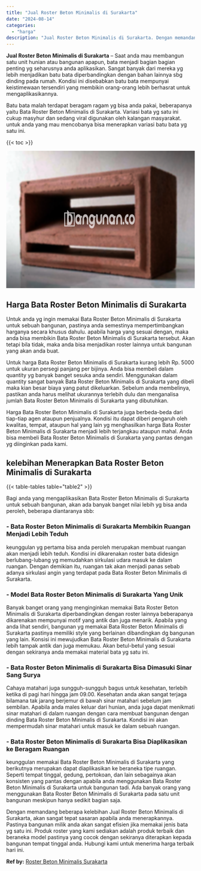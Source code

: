 ```yaml
---
title: "Jual Roster Beton Minimalis di Surakarta"
date: "2024-08-14"
categories: 
  - "harga"
description: "Jual Roster Beton Minimalis di Surakarta. Dengan memandang beberapa kelebihan Jual Roster Beton Minimalis di Surakarta, akan sangat tepat sasaran apabila and..."
---
```


**Jual Roster Beton Minimalis di Surakarta** – Saat anda mau membangun satu unit hunian atau bangunan apapun, bata menjadi bagian bagian penting yg seharusnya anda aplikasikan. Sangat banyak dari mereka yg lebih menjadikan batu bata diperbandingkan dengan bahan lainnya sbg dinding pada rumah. Kondisi ini disebabkan batu bata mempunyai keistimewaan tersendiri yang membikin orang-orang lebih berhasrat untuk mengaplikasikannya.

Batu bata malah terdapat beragam ragam yg bisa anda pakai, beberapanya yaitu Bata Roster Beton Minimalis di Surakarta. Variasi bata yg satu ini cukup masyhur dan sedang viral digunakan oleh kalangan masyarakat. untuk anda yang mau mencobanya bisa menerapkan variasi batu bata yg satu ini.

{{< toc >}}

![Jual Roster Beton Minimalis di Surakarta](/images/bata-roster-minimalis-39.png)

## Harga Bata Roster Beton Minimalis di Surakarta

Untuk anda yg ingin memakai Bata Roster Beton Minimalis di Surakarta untuk sebuah bangunan, pastinya anda semestinya mempertimbangkan harganya secara khusus dahulu. apabila harga yang sesuai dengan, maka anda bisa membikin Bata Roster Beton Minimalis di Surakarta tersebut. Akan tetapi bila tidak, maka anda bisa menjadikan roster lainnya untuk bangunan yang akan anda buat.

Untuk harga Bata Roster Beton Minimalis di Surakarta kurang lebih Rp. 5000 untuk ukuran persegi panjang per bijinya. Anda bisa membeli dalam quantity yg banyak banget sesuka anda sendiri. Menggunakan dalam quantity sangat banyak Bata Roster Beton Minimalis di Surakarta yang dibeli maka kian besar biaya yang patut dikeluarkan. Sebelum anda membelinya, pastikan anda harus melihat ukurannya terlebih dulu dan menganalisa jumlah Bata Roster Beton Minimalis di Surakarta yang dibutuhkan.

Harga Bata Roster Beton Minimalis di Surakarta juga berbeda-beda dari tiap-tiap agen ataupun penjualnya. Kondisi itu dapat diberi pengaruh oleh kwalitas, tempat, ataupun hal yang lain yg menghasilkan harga Bata Roster Beton Minimalis di Surakarta menjadi lebih terjangkau ataupun mahal. Anda bisa membeli Bata Roster Beton Minimalis di Surakarta yang pantas dengan yg diinginkan pada kami.

## kelebihan Menerapkan Bata Roster Beton Minimalis di Surakarta

{{< table-tables table="table2" >}}

Bagi anda yang mengaplikasikan Bata Roster Beton Minimalis di Surakarta untuk sebuah bangunan, akan ada banyak banget nilai lebih yg bisa anda peroleh, beberapa diantaranya sbb:

### \- Bata Roster Beton Minimalis di Surakarta Membikin Ruangan Menjadi Lebih Teduh

keunggulan yg pertama bisa anda peroleh merupakan membuat ruangan akan menjadi lebih teduh. Kondisi ini dikarenakan roster bata didesign berlubang-lubang yg memudahkan sirkulasi udara masuk ke dalam ruangan. Dengan demikian itu, ruangan tak akan menjadi panas sebab adanya sirkulasi angin yang terdapat pada Bata Roster Beton Minimalis di Surakarta.

### \- Model Bata Roster Beton Minimalis di Surakarta Yang Unik

Banyak banget orang yang menginginkan memakai Bata Roster Beton Minimalis di Surakarta diperbandingkan dengan roster lainnya beberapanya dikarenakan mempunyai motif yang antik dan juga menarik. Apabila yang anda lihat sendiri, bangunan yg memakai Bata Roster Beton Minimalis di Surakarta pastinya memiliki style yang berlainan dibandingkan dg bangunan yang lain. Konsisi ini mewujudkan Bata Roster Beton Minimalis di Surakarta lebih tampak antik dan juga memukau. Akan betul-betul yang sesuai dengan sekiranya anda memakai material bata yg satu ini.

### \- Bata Roster Beton Minimalis di Surakarta Bisa Dimasuki Sinar Sang Surya

Cahaya matahari juga sungguh-sungguh bagus untuk kesehatan, terlebih ketika di pagi hari hingga jam 09.00. Kesehatan anda akan sangat terjaga bilamana tak jarang berjemur di bawah sinar matahari sebelum jam sembilan. Apabila anda males keluar dari hunian, anda juga dapat menikmati sinar matahari di dalam ruangan dengan cara membuat bangunan dengan dinding Bata Roster Beton Minimalis di Surakarta. Kondisi ini akan mempermudah sinar matahari untuk masuk ke dalam sebuah ruangan.

### \- Bata Roster Beton Minimalis di Surakarta Bisa Diaplikasikan ke Beragam Ruangan

keunggulan memakai Bata Roster Beton Minimalis di Surakarta yang berikutnya merupakan dapat diaplikasikan ke beraneka tipe ruangan. Seperti tempat tinggal, gedung, pertokoan, dan lain sebagainya akan konsisten yang pantas dengan apabila anda menggunakan Bata Roster Beton Minimalis di Surakarta untuk bangunan tadi. Ada banyak orang yang menggunakan Bata Roster Beton Minimalis di Surakarta pada satu unit bangunan meskipun hanya sedikit bagian saja.

Dengan memandang beberapa kelebihan Jual Roster Beton Minimalis di Surakarta, akan sangat tepat sasaran apabila anda menerapkannya. Pastinya bangunan milik anda akan sangat efisien jika memakai jenis bata yg satu ini. Produk roster yang kami sediakan adalah produk terbaik dan beraneka model pastinya yang cocok dengan sekiranya diterapkan kepada bangunan tempat tinggal anda. Hubungi kami untuk menerima harga terbaik hari ini.

**Ref by:** [Roster Beton Minimalis Surakarta](https://id.wikipedia.org/wiki/Roster)
